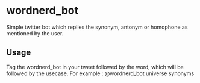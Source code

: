 # wordnerd_bot
Simple twitter bot which replies the synonym, antonym or homophone as mentioned by the user.

## Usage
Tag the wordnerd_bot in your tweet followed by the word, which will be followed by the usecase. For example :
    @wordnerd_bot universe synonyms
